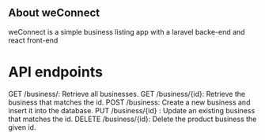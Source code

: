 
## About weConnect

weConnect is a simple business listing app with a laravel backe-end and react front-end

# API endpoints 
GET /business/: Retrieve all businesses.
GET /business/{id}: Retrieve the business that matches the id.
POST /business: Create a new business and insert it into the database.
PUT /business/{id} : Update an existing business that matches the id.
DELETE /business/{id}: Delete the product business the given id.